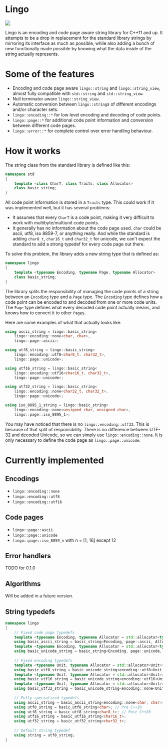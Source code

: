 # Lingo

![](https://github.com/rick-de-water/lingo/workflows/lingo/badge.svg)

Lingo is an encoding and code page aware string library for C++11 and up. It attempts to be a drop in replacement for the standard library strings by mirroring its interface as much as possible, while also adding a bunch of new functionally made possible by knowing what the data inside of the string actually represents.

# Some of the features
* Encoding and code page aware `lingo::string` and `lingo::string_view`, almost fully compatible with `std::string` and `std::string_view`.
* Null terminator aware `lingo::string_view`.
* Automatic conversion between `lingo::string`s of different encodings and/or character sets.
* `lingo::encoding::*` for low level encoding and decoding of code points.
* `lingo::page::*` for additional code point information and conversion between different code pages.
* `lingo::error::*` for complete control over error handling behaviour.

# How it works
The string class from the standard library is defined like this:
```c++
namespace std
{
    template <class CharT, class Traits, class Allocator>
    class basic_string;
}
```

All code point information is stored in a `Traits` type. This could work if it was implemented well, but it has several problems:
 * It assumes that every `CharT` is a code point, making it very difficult to work with multibyte/multiunit code points.
 * It generally has no information about the code page used. `char` could be ascii, utf8, iso 8859-7, or anything really. And while the standard is adding `char8_t`, `char16_t` and `char32_t` for unicode, we can't expect the standard to add a strong typedef for every code page out there.

To solve this problem, the library adds a new string type that is defined as:
```c++
namespace lingo
{
    template <typename Encoding, typename Page, typename Allocator>
    class basic_string;
}
```

The library splits the responsibility of managing the code points of a string between an `Encoding` type and a `Page` type.
The `Encoding` type defines how a code point can be encoded to and decoded from one or more code units. The `Page` type defines what every decoded code point actually means, and knows how to convert it to other `Page`s.

Here are some examples of what that actually looks like:
```c++
using ascii_string = lingo::basic_string<
    lingo::encoding::none<char, char>,
    lingo::page::ascii>;

using utf8_string = lingo::basic_string<
    lingo::encoding::utf8<char8_t, char32_t>,
    lingo::page::unicode>;

using utf16_string = lingo::basic_string<
    lingo::encoding::utf16<char16_t, char32_t>,
    lingo::page::unicode>;

using utf32_string = lingo::basic_string<
    lingo::encoding::none<char32_t, char32_t>,
    lingo::page::unicode>;

using iso_8895_1_string = lingo::basic_string<
    lingo::encoding::none<unsigned char, unsigned char>,
    lingo::page::iso_8895_1>;
```

You may have noticed that there is no `lingo::encoding::utf32`. This is because of that split of responsibility. There is no difference between UTF-32 and decoded Unicode, so we can simply use `lingo::encoding::none`. It is only necessary to define the code page as `lingo::page::unicode`.


# Currently implemented

## Encodings
* `lingo::encoding::none`
* `lingo::encoding::utf8`
* `lingo::encoding::utf16`

## Code pages
* `lingo::page::ascii`
* `lingo::page::unicode`
* `lingo::page::iso_8859_n` with n = [1, 16] except 12

## Error handlers
TODO for 0.1.0

## Algorithms
Will be added in a future version.

## String typedefs
```c++
namespace lingo
{
    // Fixed code page typedefs
    template <typename Encoding, typename Allocator = std::allocator<typename Encoding::unit_type>>
    using basic_ascii_string = basic_string<Encoding, page::ascii, Allocator>;
    template <typename Encoding, typename Allocator = std::allocator<typename Encoding::unit_type>>
    using basic_unicode_string = basic_string<Encoding, page::unicode, Allocator>;
    
    // Fixed encoding typedefs
    template <typename Unit, typename Allocator = std::allocator<Unit>>
    using basic_utf8_string = basic_unicode_string<encoding::utf8<Unit, char32_t>, Allocator>;
    template <typename Unit, typename Allocator = std::allocator<Unit>>
    using basic_utf16_string = basic_unicode_string<encoding::utf16<Unit, char32_t>, Allocator>;
    template <typename Unit, typename Allocator = std::allocator<Unit>>
    using basic_utf32_string = basic_unicode_string<encoding::none<Unit, char32_t>, Allocator>;
    
    // Fully specialized typedefs
    using ascii_string = basic_ascii_string<encoding::none<char, char>>;
    using utf8_string = basic_utf8_string<char>; // Pre C++20
    using utf8_string = basic_utf8_string<char8_t>; // Post C++20
    using utf16_string = basic_utf16_string<char16_t>;
    using utf32_string = basic_utf32_string<char32_t>;
    
    // Default string typedef
    using string = utf8_string;
}
```